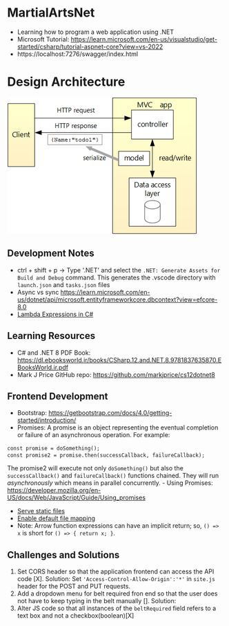 # MartialArtsNet
- Learning how to program a web application using .NET
- Microsoft Tutorial: https://learn.microsoft.com/en-us/visualstudio/get-started/csharp/tutorial-aspnet-core?view=vs-2022
- https://localhost:7276/swagger/index.html

# Design Architecture 
![MVC Pattern used in this .NET app](image.png)

## Development Notes
- ctrl + shift + p -> Type '.NET' and select the `.NET: Generate Assets for Build and Debug` command. This generates the .vscode directory with `launch.json` and `tasks.json` files
- Async vs sync https://learn.microsoft.com/en-us/dotnet/api/microsoft.entityframeworkcore.dbcontext?view=efcore-8.0
- [Lambda Expressions in C#](https://stackoverflow.com/questions/4829054/what-does-this-c-sharp-code-with-an-arrow-an-equal-sign-and-greater-than)

## Learning Resources
- C# and .NET 8 PDF Book: https://dl.ebooksworld.ir/books/CSharp.12.and.NET.8.9781837635870.EBooksWorld.ir.pdf
- Mark J Price GitHub repo: https://github.com/markjprice/cs12dotnet8

## Frontend Development
- Bootstrap: https://getbootstrap.com/docs/4.0/getting-started/introduction/
- Promises: A promise is an object representing the eventual completion or failure of an asynchronous operation. For example:
```
const promise = doSomething();
const promise2 = promise.then(successCallback, failureCallback);
```
The promise2 will execute not only `doSomething()` but also the `successCallback()` and `failureCallback()` functions chained. They will run *asynchronously* which means in parallel concurrently.
    - Using Promises: https://developer.mozilla.org/en-US/docs/Web/JavaScript/Guide/Using_promises
- [Serve static files](https://learn.microsoft.com/en-us/dotnet/api/microsoft.aspnetcore.builder.staticfileextensions.usestaticfiles?view=aspnetcore-8.0#microsoft-aspnetcore-builder-staticfileextensions-usestaticfiles(microsoft-aspnetcore-builder-iapplicationbuilder))
- [Enable default file mapping](https://learn.microsoft.com/en-us/dotnet/api/microsoft.aspnetcore.builder.defaultfilesextensions.usedefaultfiles?view=aspnetcore-8.0#microsoft-aspnetcore-builder-defaultfilesextensions-usedefaultfiles(microsoft-aspnetcore-builder-iapplicationbuilder))
- Note: Arrow function expressions can have an implicit return; so, `() => x` is short for `() => { return x; }`.

## Challenges and Solutions
1. Set CORS header so that the application frontend can access the API code [X]. Solution: Set `'Access-Control-Allow-Origin':'*'` in `site.js` header for the POST and PUT requests.
2. Add a dropdown menu for belt required fron end so that the user does not have to keep typing in the belt manually []. Solution:
3. Alter JS code so that all instances of the `beltRequired` field refers to a text box and not a checkbox(boolean)[X]